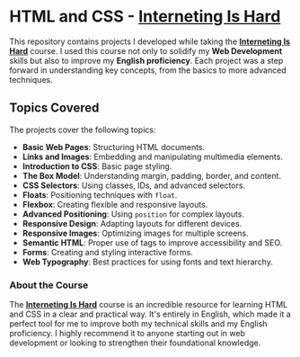 # HTML and CSS - [Interneting Is Hard](https://internetingishard.netlify.app)

This repository contains projects I developed while taking the **[Interneting Is Hard]([https://internetingishard.netlify.app](https://internetingishard.netlify.app))** course. I used this course not only to solidify my **Web Development** skills but also to improve my **English proficiency**. Each project was a step forward in understanding key concepts, from the basics to more advanced techniques.

## Topics Covered
The projects cover the following topics:
- **Basic Web Pages**: Structuring HTML documents.
- **Links and Images**: Embedding and manipulating multimedia elements.
- **Introduction to CSS**: Basic page styling.
- **The Box Model**: Understanding margin, padding, border, and content.
- **CSS Selectors**: Using classes, IDs, and advanced selectors.
- **Floats**: Positioning techniques with `float`.
- **Flexbox**: Creating flexible and responsive layouts.
- **Advanced Positioning**: Using `position` for complex layouts.
- **Responsive Design**: Adapting layouts for different devices.
- **Responsive Images**: Optimizing images for multiple screens.
- **Semantic HTML**: Proper use of tags to improve accessibility and SEO.
- **Forms**: Creating and styling interactive forms.
- **Web Typography**: Best practices for using fonts and text hierarchy.

### About the Course
The **[Interneting Is Hard](https://internetingishard.netlify.app)** course is an incredible resource for learning HTML and CSS in a clear and practical way. It's entirely in English, which made it a perfect tool for me to improve both my technical skills and my English proficiency. I highly recommend it to anyone starting out in web development or looking to strengthen their foundational knowledge.
